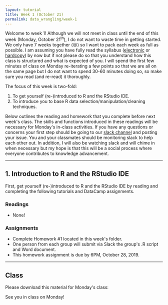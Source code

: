 ```yaml
---
layout: tutorial
title: Week 1 (October 21)
permalink: data_wrangling/week-1
---
```


Welcome to week 1! Although we will not meet in class until the end of this week (Monday, October 21<sup>th</sup>), I do not want to waste time in getting started. We only have 7 weeks together (&#x1f622;) so I want to pack each week as full as possible. I am assuming you have fully read the syllabus ([electronic](http://uc-r.github.io/data_wrangling) or [hardcopy](https://www.dropbox.com/s/8icyjucwdcs76b0/Data%20Wrangling%20with%20R%20Syllabus%20%282019%20Fall%29.pdf?dl=1)) by now but if not please do so that you understand how this class is structured and what is expected of you.  I will spend the first few minutes of class on Monday re-iterating a few points so that we are all on the same page but I do not want to spend 30-60 minutes doing so, so make sure you read (and re-read) it thoroughly.

The focus of this week is two-fold:

1. To get yourself (re-)introduced to R and the RStudio IDE.
2. To introduce you to base R data selection/manipulation/cleaning techniques. 

Below outlines the reading and homework that you complete before next week's class. The skills and functions introduced in these readings will be necessary for Monday's in-class activities. If you have any questions or concerns your first step should be going to our [slack channel](https://uc-data-wrangling.slack.com) and posting your issue.  You and your classmates should be monitoring slack to help each other out. In addition, I will also be watching slack and will chime in when necessary but my hope is that this will be a social process where everyone contributes to knowledge advancement.

<hr>

## 1. Introduction to R and the RStudio IDE

First, get yourself (re-)introduced to R and the RStudio IDE by reading and completing the following tutorials and DataCamp assignments.

### Readings

- None!

### Assignments

- Complete Homework #1 located in this week's folder.
- One person from each group will submit via Slack the group's .R script and Word document.
- This homework assignment is due by 6PM, October 28, 2019.

<hr>

## Class

Please download this material for Monday's class: &nbsp; <a href="https://www.dropbox.com/sh/naqzv7r5alr8e4r/AAC90sYznTKaW9-mopRmAvlqa?dl=1" style="color:black;"><i class="fa fa-cloud-download" style="font-size:1em"></i></a>

See you in class on Monday!

